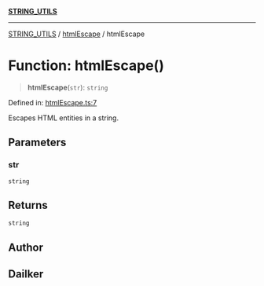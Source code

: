 [**STRING_UTILS**](../../README.md)

***

[STRING_UTILS](../../README.md) / [htmlEscape](../README.md) / htmlEscape

# Function: htmlEscape()

> **htmlEscape**(`str`): `string`

Defined in: [htmlEscape.ts:7](https://github.com/dailker/everyutil/blob/88c583cdd8386be54599315f93f88880d20b94f3/src/string/htmlEscape.ts#L7)

Escapes HTML entities in a string.

## Parameters

### str

`string`

## Returns

`string`

## Author

## Dailker

